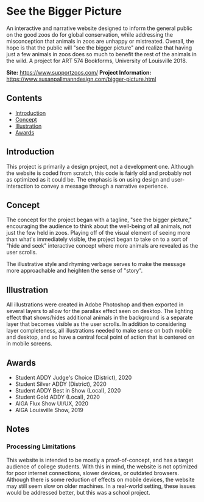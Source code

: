 # See the Bigger Picture
An interactive and narrative website designed to inform the general public on the good zoos do for global conservation, while addressing the misconception that animals in zoos are unhappy or mistreated. Overall, the hope is that the public will "see the bigger picture" and realize that having just a few animals in zoos does so much to benefit the rest of the animals in the wild. A project for ART 574 Bookforms, University of Louisville 2018.

**Site:** https://www.supportzoos.com/
**Project Information:** https://www.susanpallmanndesign.com/bigger-picture.html

## Contents
* [Introduction](#introduction)
* [Concept](#concept)
* [Illustration](#illustration)
* [Awards](#awards)

## Introduction
This project is primarily a design project, not a development one. Although the website is coded from scratch, this code is fairly old and probably not as optimized as it could be. The emphasis is on using design and user-interaction to convey a message through a narrative experience.

## Concept
The concept for the project began with a tagline, "see the bigger picture," encouraging the audience to think about the well-being of all animals, not just the few held in zoos. Playing off of the visual element of seeing more than what's immediately visible, the project began to take on to a sort of "hide and seek" interactive concept where more animals are revealed as the user scrolls.

The illustrative style and rhyming verbage serves to make the message more approachable and heighten the sense of "story".

## Illustration
All illustrations were created in Adobe Photoshop and then exported in several layers to allow for the parallax effect seen on desktop. The lighting effect that shows/hides additional animals in the background is a separate layer that becomes visible as the user scrolls. In addition to considering layer completeness, all illustrations needed to make sense on both mobile and desktop, and so have a central focal point of action that is centered on in mobile screens.

## Awards
* Student ADDY Judge's Choice (District), 2020
* Student Silver ADDY (District), 2020
* Student ADDY Best in Show (Local), 2020
* Student Gold ADDY (Local), 2020
* AIGA Flux Show UI/UX, 2020
* AIGA Louisville Show, 2019

## Notes
### Processing Limitations
This website is intended to be mostly a proof-of-concept, and has a target audience of college students. With this in mind, the website is not optimized for poor internet connections, slower devices, or outdated browsers. Although there is some reduction of effects on mobile devices, the website may still seem slow on older machines. In a real-world setting, these issues would be addressed better, but this was a school project.
